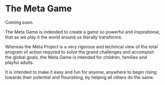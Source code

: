 # The Meta Game
Coming soon. 

The Meta Game is indended to create a game so powerful and inspirational, that as we play it the world around us literally transforms. 

Whereas the Meta Project is a very rigorous and technical view of the total program of action required to solve the grand challenges and accompish the global goals, the Meta Game is intended for children, families and playful adults. 

It is intended to make it easy and fun for anyone, anywhere to begin rising towards their potential and flourishing, by helping all others do the same. 